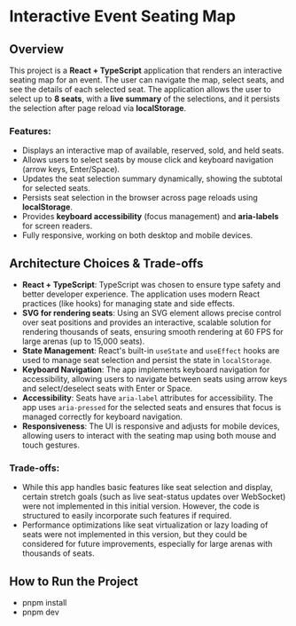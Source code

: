 # Interactive Event Seating Map

## Overview

This project is a **React + TypeScript** application that renders an interactive seating map for an event. The user can navigate the map, select seats, and see the details of each selected seat. The application allows the user to select up to **8 seats**, with a **live summary** of the selections, and it persists the selection after page reload via **localStorage**.

### Features:
- Displays an interactive map of available, reserved, sold, and held seats.
- Allows users to select seats by mouse click and keyboard navigation (arrow keys, Enter/Space).
- Updates the seat selection summary dynamically, showing the subtotal for selected seats.
- Persists seat selection in the browser across page reloads using **localStorage**.
- Provides **keyboard accessibility** (focus management) and **aria-labels** for screen readers.
- Fully responsive, working on both desktop and mobile devices.

## Architecture Choices & Trade-offs

- **React + TypeScript**: TypeScript was chosen to ensure type safety and better developer experience. The application uses modern React practices (like hooks) for managing state and side effects.
- **SVG for rendering seats**: Using an SVG element allows precise control over seat positions and provides an interactive, scalable solution for rendering thousands of seats, ensuring smooth rendering at 60 FPS for large arenas (up to 15,000 seats).
- **State Management**: React's built-in `useState` and `useEffect` hooks are used to manage seat selection and persist the state in `localStorage`.
- **Keyboard Navigation**: The app implements keyboard navigation for accessibility, allowing users to navigate between seats using arrow keys and select/deselect seats with Enter or Space.
- **Accessibility**: Seats have `aria-label` attributes for accessibility. The app uses `aria-pressed` for the selected seats and ensures that focus is managed correctly for keyboard navigation.
- **Responsiveness**: The UI is responsive and adjusts for mobile devices, allowing users to interact with the seating map using both mouse and touch gestures.

### Trade-offs:
- While this app handles basic features like seat selection and display, certain stretch goals (such as live seat-status updates over WebSocket) were not implemented in this initial version. However, the code is structured to easily incorporate such features if required.
- Performance optimizations like seat virtualization or lazy loading of seats were not implemented in this version, but they could be considered for future improvements, especially for large arenas with thousands of seats.

## How to Run the Project
- pnpm install
- pnpm dev